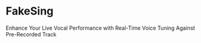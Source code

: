 # FakeSing
 Enhance Your Live Vocal Performance with Real-Time Voice Tuning Against Pre-Recorded Track
